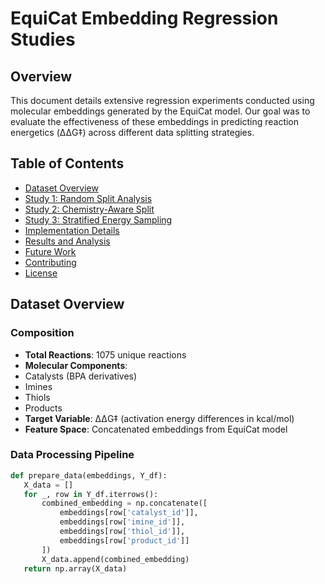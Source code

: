 # EquiCat Embedding Regression Studies

## Overview
This document details extensive regression experiments conducted using molecular embeddings generated by the EquiCat model. Our goal was to evaluate the effectiveness of these embeddings in predicting reaction energetics (ΔΔG‡) across different data splitting strategies.

## Table of Contents
- [Dataset Overview](#dataset-overview)
- [Study 1: Random Split Analysis](#study-1-random-split-analysis)
- [Study 2: Chemistry-Aware Split](#study-2-chemistry-aware-split)
- [Study 3: Stratified Energy Sampling](#study-3-stratified-energy-sampling)
- [Implementation Details](#implementation-details)
- [Results and Analysis](#results-and-analysis)
- [Future Work](#future-work)
- [Contributing](#contributing)
- [License](#license)

## Dataset Overview

### Composition
- **Total Reactions**: 1075 unique reactions
- **Molecular Components**: 
 - Catalysts (BPA derivatives)
 - Imines 
 - Thiols
 - Products
- **Target Variable**: ΔΔG‡ (activation energy differences in kcal/mol)
- **Feature Space**: Concatenated embeddings from EquiCat model

### Data Processing Pipeline
```python
def prepare_data(embeddings, Y_df):
   X_data = []
   for _, row in Y_df.iterrows():
       combined_embedding = np.concatenate([
           embeddings[row['catalyst_id']],
           embeddings[row['imine_id']],
           embeddings[row['thiol_id']],
           embeddings[row['product_id']]
       ])
       X_data.append(combined_embedding)
   return np.array(X_data)

